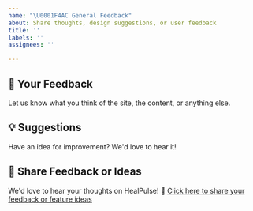 ```yaml
---
name: "\U0001F4AC General Feedback"
about: Share thoughts, design suggestions, or user feedback
title: ''
labels: ''
assignees: ''

---
```


## 🧠 Your Feedback

Let us know what you think of the site, the content, or anything else.

## 💡 Suggestions

Have an idea for improvement? We'd love to hear it!

## 💬 Share Feedback or Ideas

We'd love to hear your thoughts on HealPulse!
📝 [Click here to share your feedback or feature ideas](https://forms.gle/QCL9vDrJ9TzQyS5T8)
